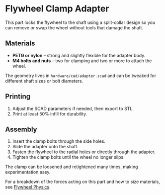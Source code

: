 # Flywheel Clamp Adapter

This part locks the flywheel to the shaft using a split-collar design so you can remove or swap the wheel without tools that damage the shaft.

## Materials
- **PETG or nylon** – strong and slightly flexible for the adapter body.
- **M4 bolts and nuts** – two for clamping and two or more to attach the wheel.

The geometry lives in `hardware/cad/adapter.scad` and can be tweaked for different shaft sizes or bolt diameters.

## Printing
1. Adjust the SCAD parameters if needed, then export to STL.
2. Print at least 50% infill for durability.

## Assembly
1. Insert the clamp bolts through the side holes.
2. Slide the adapter onto the shaft.
3. Fasten the flywheel to the radial holes or directly through the adapter.
4. Tighten the clamp bolts until the wheel no longer slips.

The clamp can be loosened and retightened many times, making experimentation easy.

For a breakdown of the forces acting on this part and how to size materials, see [Flywheel Physics](flywheel-physics.md).
